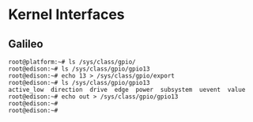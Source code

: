 Kernel Interfaces
==

## Galileo

    root@platform:~# ls /sys/class/gpio/
    root@edison:~# ls /sys/class/gpio/gpio13
    root@edison:~# echo 13 > /sys/class/gpio/export
    root@edison:~# ls /sys/class/gpio/gpio13
    active_low  direction  drive  edge  power  subsystem  uevent  value
    root@edison:~# echo out > /sys/class/gpio/gpio13
    root@edison:~# 
    root@edison:~# 